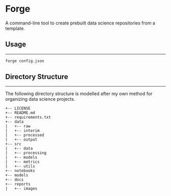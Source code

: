 # Forge
A command-line tool to create prebuilt data science repositories from a template.

## Usage
------------
``` bash
forge config.json
```

## Directory Structure
------------
The following directory structure is modelled after my own method for organizing data science projects.

```
+-- LICENSE
+-- README.md
+-- requirements.txt
+-- data
|   +-- raw
|   +-- interim
|   +-- processed
|   +-- output
+-- src
|   +-- data
|   +-- processing
|   +-- models
|   +-- metrics
|   +-- utils
+-- notebooks
+-- models
+-- docs
+-- reports
|   +-- images
```